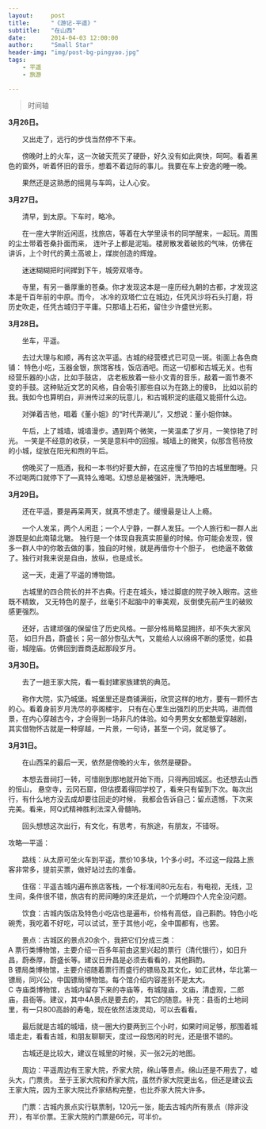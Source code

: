 ```yaml
---
layout:     post
title:      "《游记-平遥》"
subtitle:   "在山西"
date:       2014-04-03 12:00:00
author:     "Small Star"
header-img: "img/post-bg-pingyao.jpg"
tags:
    - 平遥
    - 旅游

---
```


>时间轴

<strong>3月26日。</strong>

　　又出走了，远行的步伐当然停不下来。

　　傍晚时上的火车，这一次破天荒买了硬卧，好久没有如此爽快，呵呵。看着黑色的窗外，听着怀旧的音乐，想着不着边际的事儿。我要在车上安逸的睡一晚。

　　果然还是这熟悉的摇晃与车鸣，让人心安。

<strong>3月27日。</strong>

　　清早，到太原。下车时，略冷。

　　在一座大学附近闲逛，找旅店，等着在大学里读书的同学醒来，一起玩。周围的尘土带着苍桑扑面而来，
连叶子上都是泥垢。楼房散发着破败的气味，仿佛在讲诉，上个时代的黄土高坡上，煤炭创造的辉煌。

　　迷迷糊糊把时间撵到下午，城旁双塔寺。

　　寺里，有另一番厚重的苍桑。你才发现这本是一座历经九朝的古都，才发现这本是千百年前的中原。而今，
冰冷的双塔伫立在城边，任凭风沙将石头打磨，将历史吹走，任凭古城归于平庸。只那墙上石拓，留住少许盛世光影。

<strong>3月28日。</strong>

　　坐车，平遥。

　　去过大理与和顺，再有这次平遥。古城的经营模式已可见一斑。街面上各色商铺：
特色小吃，玉器金银，旅馆客栈，饭店酒吧。而这一切都和古城无关。也有经营乐器的小店，比如手鼓店，
店老板放着一些小文青的音乐，敲着一面节奏不变的手鼓。这种贴近文艺的风格，自会吸引那些自以为在路上的傻B，
比如以前的我。我如今也算明白，非洲传过来的玩意儿，和古城积淀的底蕴又能搭什么边。

　　对弹着吉他，唱着《董小姐》的“时代弄潮儿”，又想说：董小姐你妹。

　　午后，上了城墙，城墙漫步。遇到两个微笑，一笑温柔了岁月，一笑惊艳了时光。
一笑是不经意的收获，一笑是意料中的回报。城墙上的微笑，似那含苞待放的小城，绽放在阳光和煦的午后。

　　傍晚买了一瓶酒，我和一本书约好要大醉，在这座慢了节拍的古城里酣睡。只不过喝两口就停下了—真特么难喝。幻想总是被强奸，洗洗睡吧。

<strong>3月29日。</strong>

　　还在平遥，要是再呆两天，就真不想走了。缓慢最是让人上瘾。

　　一个人发呆，两个人闲逛；一个人宁静，一群人发狂。一个人旅行和一群人出游既是如此南辕北辙。
独行是一个体现自我真实胆量的时候。你可能会发现，很多一群人中的你敢去做的事，独自的时候，就是再借你十个胆子，
也绝逼不敢做了。独行对我来说是自由，放纵，也是成长。

　　这一天，走遍了平遥的博物馆。

　　古城里的四合院长的并不古典。行走在城头，矮过脚底的院子映入眼帘。这些既不精致，
又无特色的屋子，丝毫引不起脑中的审美观，反倒使先前产生的破败感更强烈。

　　还好，古建顽强的保留住了历史风格。一部分格局略显拥挤，却不失大家风范，
如日升昌，蔚盛长；另一部分恢弘大气，又能给人以绵绵不断的感觉，如县衙，城隍庙。仿佛回到晋商迭起那段岁月。

<strong>3月30日。</strong>

　　去了一趟王家大院，看一看封建家族建筑的典范。

　　称作大院，实乃城堡。城堡里还是商铺满街，欣赏这样的地方，要有一颗怀古的心。看着身前岁月洗尽的亭阁楼宇，
只有在心里生出强烈的历史共鸣，进而借景，在内心穿越古今，才会得到一场非凡的体验。如今男男女女都酷爱穿越剧，
其实借物怀古就是一种穿越，一片景，一句诗，甚至一个词，就足够了。

<strong>3月31日。</strong>

　　在山西呆的最后一天，依然是傍晚的火车，依然是硬卧。

　　本想去晋祠打一转，可惜刚到那地就开始下雨，只得再回城区。也还想去山西的恒山，
悬空寺，云冈石窟，但估摸着得回学校了，看来只有留到下次。每次出行，有什么地方没去成却要往回走的时候，
我都会告诉自己：留点遗憾，下次来完美。看来，阿Q式精神胜利法深入骨髓呐。

　　回头想想这次出行，有文化，有思考，有旅途，有朋友，不错呀。
 
</trong>攻略—平遥：</strong>

　　路线：从太原可坐火车到平遥，票价10多块，1个多小时。不过这一段路上旅客非常多，提前买票，做好站过去的准备。

　　住宿：平遥古城内遍布旅店客栈，一个标准间80元左右，有电视，无线，卫生间，条件很不错，旅店有的房间睡的床还是炕，一个炕睡四个人完全没问题。

　　饮食：古城内饭店及特色小吃店也是遍布，价格有高低，自己斟酌。特色小吃碗秃，我吃着不好吃，可以试试，至于其他小吃，全中国都有，也罢。

　　景点：古城区的景点20余个，我把它们分成三类：<br>
A 票行类博物馆，主要介绍一百多年前由这里兴起的票行（清代银行），如日升昌，蔚泰厚，蔚盛长等。建议日升昌是必须去看看的，其他斟酌。<br>
B 镖局类博物馆，主要介绍随着票行而盛行的镖局及其文化，如汇武林，华北第一镖局，同兴公，中国镖局博物馆。每个馆介绍内容差别不是太大。<br>
C 寺庙类博物馆，古城内留存下来的寺庙等，有城隍庙，文庙，清虚观，二郎庙，县衙等。建议，其中4A景点是要去的，
其它的随意。补充：县衙的土地祠里，有一只800高龄的寿龟，现在依然活泼灵动，可以去看看。<br>

　　最后就是古城的城墙，绕一圈大约要两到三个小时，如果时间足够，那围着城墙走走，看看古城，和朋友聊聊天，度过一段悠闲的时光，还是很不错的。

　　古城还是比较大，建议在城里的时候，买一张2元的地图。

　　周边：平遥周边有王家大院，乔家大院，绵山等景点。绵山还是不用去了，嘘头大，门票贵。
至于王家大院和乔家大院，虽然乔家大院更出名，但还是建议去王家大院，因为王家大院比乔家结构完整，也比乔家大院大许多。

　　门票：古城内景点实行联票制，120元一张，能去古城内所有景点（除非没开），有半价票。王家大院的门票是66元，可半价。
